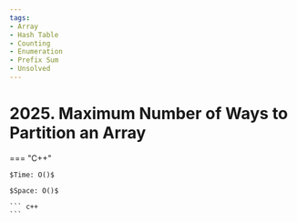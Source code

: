 ```yaml
---
tags:
- Array
- Hash Table
- Counting
- Enumeration
- Prefix Sum
- Unsolved
---
```



# 2025. Maximum Number of Ways to Partition an Array

=== "C++"

    $Time: O()$

    $Space: O()$

    ``` c++
    ```